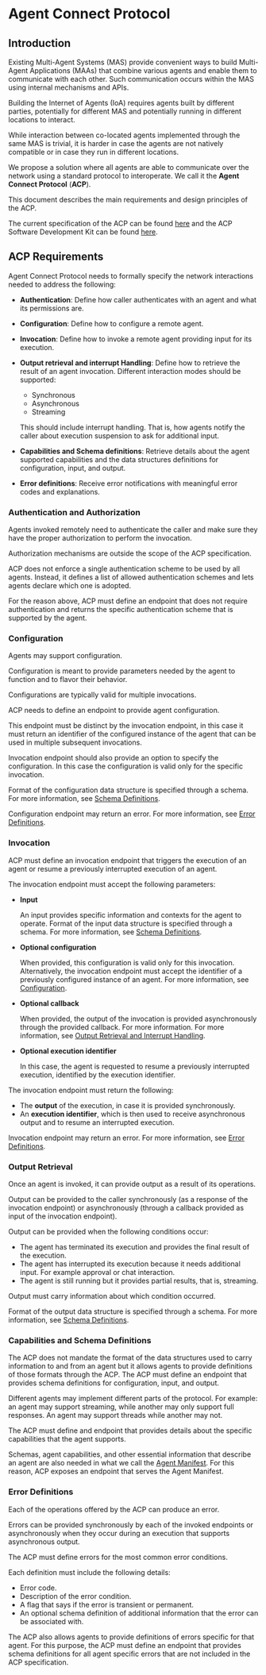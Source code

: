 # Agent Connect Protocol 

## Introduction

Existing Multi-Agent Systems (MAS) provide convenient ways to build Multi-Agent Applications (MAAs) that combine various agents and enable them to communicate with each other. Such communication occurs within the MAS using internal mechanisms and APIs.

Building the Internet of Agents (IoA) requires agents built by different parties, potentially for different MAS and potentially running in different locations to interact. 

While interaction between co-located agents implemented through the same MAS is trivial, it is harder in case the agents are not natively compatible or in case they run in different locations.

We propose a solution where all agents are able to communicate over the network using a standard protocol to interoperate. We call it the **Agent Connect Protocol** (**ACP**).

This document describes the main requirements and design principles of the ACP.

The current specification of the ACP can be found [here](https://agntcy.github.io/acp-spec) and the ACP Software Development Kit can be found [here](https://agntcy.github.io/acp-sdk).

## ACP Requirements

Agent Connect Protocol needs to formally specify the network interactions needed to address the following:

* **Authentication**: Define how caller authenticates with an agent and what its permissions are.
* **Configuration**: Define how to configure a remote agent.
* **Invocation**: Define how to invoke a remote agent providing input for its execution.
* **Output retrieval and interrupt Handling**: Define how to retrieve the result of an agent invocation. Different interaction modes should be supported: 
    * Synchronous
    * Asynchronous
    * Streaming
    
    This should include interrupt handling. That is, how agents notify the caller about execution suspension to ask for additional input.
* **Capabilities and Schema definitions**: Retrieve details about the agent supported capabilities and the data structures definitions for configuration, input, and output.
* **Error definitions**: Receive error notifications with meaningful error codes and explanations.


### Authentication and Authorization
Agents invoked remotely need to authenticate the caller and make sure they have the proper authorization to perform the invocation.

Authorization mechanisms are outside the scope of the ACP specification.

ACP does not enforce a single authentication scheme to be used by all agents. Instead, it defines a list of allowed authentication schemes and lets agents declare which one is adopted.

For the reason above, ACP must define an endpoint that does not require authentication and returns the specific authentication scheme that is supported by the agent.

<a id="configuration"></a>
### Configuration

Agents may support configuration. 

Configuration is meant to provide parameters needed by the agent to function and to flavor their behavior.

Configurations are typically valid for multiple invocations.

ACP needs to define an endpoint to provide agent configuration.

This endpoint must be distinct by the invocation endpoint, in this case it must return an identifier of the configured instance of the agent that can be used in multiple subsequent invocations.

Invocation endpoint should also provide an option to specify the configuration. In this case the configuration is valid only for the specific invocation.

Format of the configuration data structure is specified through a schema. For more information, see [Schema Definitions](#schemas).

Configuration endpoint may return an error. For more information, see [Error Definitions](#errors).

<a id="invocation"></a>
### Invocation

ACP must define an invocation endpoint that triggers the execution of an agent or resume a previously interrupted execution of an agent.

The invocation endpoint must accept the following parameters:

* **Input**

    An input provides specific information and contexts for the agent to operate. Format of the input data structure is specified through a schema. For more information, see [Schema Definitions](#schemas).

* **Optional configuration**

    When provided, this configuration is valid only for this invocation. Alternatively, the invocation endpoint must accept the identifier of a previously configured instance of an agent. For more information, see [Configuration](#configuration).
 
* **Optional callback**
    
    When provided, the output of the invocation is provided asynchronously through the provided callback. For more information. For more information, see [Output Retrieval and Interrupt Handling](#output).

* **Optional execution identifier**

    In this case, the agent is requested to resume a previously interrupted execution, identified by the execution identifier.

The invocation endpoint must return the following:

* The **output** of the execution, in case it is provided synchronously.
* An **execution identifier**, which is then used to receive asynchronous output and to resume an interrupted execution.

Invocation endpoint may return an error. For more information, see [Error Definitions](#errors).

<a id="output"></a>
### Output Retrieval

Once an agent is invoked, it can provide output as a result of its operations.

Output can be provided to the caller synchronously (as a response of the invocation endpoint) or asynchronously (through a callback provided as input of the invocation endpoint).

Output can be provided when the following conditions occur:
* The agent has terminated its execution and provides the final result of the execution.
* The agent has interrupted its execution because it needs additional input. For example approval or chat interaction.
* The agent is still running but it provides partial results, that is, streaming.

Output must carry information about which condition occurred.

Format of the output data structure is specified through a schema. For more information, see [Schema Definitions](#schemas).

<a id="schemas"></a>
### Capabilities and Schema Definitions

The ACP does not mandate the format of the data structures used to carry information to and from an agent but it allows agents to provide definitions of those formats through the ACP.
The ACP must define an endpoint that provides schema definitions for configuration, input, and output.

Different agents may implement different parts of the protocol. For example: an agent may support streaming, while another may only support full responses. An agent may support threads while another may not.

The ACP must define and endpoint that provides details about the specific capabilities that the agent supports.

Schemas, agent capabilities, and other essential information that describe an agent are also needed in what we call the [Agent Manifest](manifest.md). For this reason, ACP exposes an endpoint that serves the Agent Manifest. 

<a id="errors"></a>
### Error Definitions

Each of the operations offered by the ACP can produce an error. 

Errors can be provided synchronously by each of the invoked endpoints or asynchronously when they occur during an execution that supports asynchronous output.

The ACP must define errors for the most common error conditions. 

Each definition must include the following details:
* Error code.
* Description of the error condition.
* A flag that says if the error is transient or permanent.
* An optional schema definition of additional information that the error can be associated with.

The ACP also allows agents to provide definitions of errors specific for that agent. For this purpose, the ACP must define an endpoint that provides schema definitions for all agent specific errors that are not included in the ACP specification.